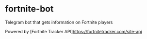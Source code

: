 # fortnite-bot
Telegram bot that gets information on Fortnite players

Powered by [Fortnite Tracker API]<https://fortnitetracker.com/site-api>
